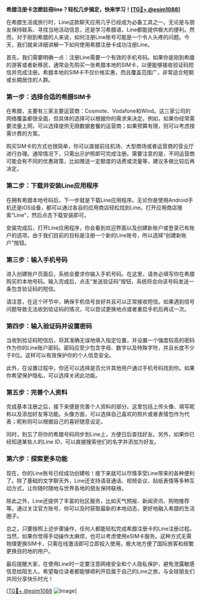 **希腊注册卡怎麽註冊line？轻松几步搞定，快来学习！[[TG💪+ @esim1088](https://t.me/s/esim1088)]**

在希腊生活或旅行时，Line这款聊天应用几乎已经成为必备工具之一。无论是与朋友保持联系、寻找当地活动信息，还是学习希腊语，Line都能提供极大的便利。然而，对于刚到希腊的人来说，如何注册Line账号可能是一个令人头疼的问题。今天，我们就来详细讲解一下如何使用希腊注册卡成功注册Line。

首先，我们需要明确一点：注册Line需要一个有效的手机号码。如果你是刚到希腊的游客或者新移民，通常会先购买一张希腊本地的SIM卡，以便能够接收验证码短信并完成注册。希腊本地的SIM卡不仅价格实惠，而且覆盖范围广，非常适合短期或长期居住的人群。

### 第一步：选择合适的希腊SIM卡

在希腊，主要有三家主要运营商：Cosmote、Vodafone和Wind。这三家公司的网络覆盖都很全面，但具体的选择可以根据你的需求来决定。例如，如果你经常需要流量上网，可以选择提供无限数据套餐的运营商；如果预算有限，则可以考虑按需计费的方案。

购买SIM卡的方式也很简单，你可以直接前往机场、大型商场或者运营商的营业厅进行办理。通常情况下，只需出示护照即可完成注册。需要注意的是，不同运营商可能会有不同的优惠政策，比如赠送一定额度的话费或流量等，建议多做比较后再决定。

### 第二步：下载并安装Line应用程序

在拥有希腊本地号码后，下一步就是下载Line应用程序。无论你是使用Android手机还是iOS设备，都可以通过各自的应用商店轻松找到Line。打开应用商店搜索“Line”，然后点击下载安装即可。

安装完成后，打开Line应用程序，你会看到欢迎界面以及创建新账户或登录已有账户的选项。由于我们目前的目标是注册一个新的Line账号，所以选择“创建新账户”按钮。

### 第三步：输入手机号码

进入创建账户页面后，系统会要求你输入手机号码。在这里，请务必填写你在希腊购买的本地号码。输入完成后，点击“发送验证码”按钮，系统将会向该号码发送一条包含验证码的短信。

请注意，在这个环节中，确保手机信号良好并且可以正常接收短信。如果遇到信号问题导致无法收到验证码的情况，可以尝试更换地点或者重启手机后再试一次。

### 第四步：输入验证码并设置密码

当收到验证码短信后，将其准确无误地填入指定位置，并设置一个强度较高的密码作为你的Line账户密码。密码应至少包含字母、数字以及特殊字符，并且长度不少于8位。这样可以有效保护你的个人信息安全。

此外，在设置过程中，你还可以选择是否允许其他用户通过手机号码找到你。如果你希望保护隐私，可以选择关闭此功能。

### 第五步：完善个人资料

完成基本注册之后，接下来便是完善个人资料的部分。这里包括上传头像、填写昵称以及添加好友等功能。头像方面，可以选择自己喜欢的照片或者表情包作为代表；昵称则可以根据自己的喜好随意设定。

同时，别忘了将你的希腊号码同步到Line上，方便日后查找好友。另外，如果你已经知道某些人的Line ID，可以直接搜索他们的名字并添加为好友。

### 第六步：探索更多功能

现在，你的Line账号已经成功创建啦！接下来就可以尽情享受Line带来的各种便利了。除了基础的文字聊天外，Line还支持语音通话、视频会议、贴纸表情等多种互动方式，让你随时随地与世界各地的朋友保持联络。

除此之外，Line还提供了丰富的社区服务，比如天气预报、新闻资讯、购物推荐等。通过关注官方账号，你可以及时获取最新的本地动态，更好地融入希腊的生活圈子。

总之，只要按照上述步骤操作，任何人都能轻松完成希腊注册卡的Line注册过程。当然，如果你觉得手动操作太麻烦，也可以考虑使用eSIM卡服务。这种方式无需物理更换SIM卡，只需在线激活即可立即投入使用，极大地方便了国际旅客和频繁更换目的地的用户。

最后提醒大家，在使用Line时一定要注意网络安全和个人隐私保护，避免泄露敏感信息给陌生人。希望每位读者都能够顺利开启属于自己的Line之旅，与全球朋友们共同分享快乐时光！

[[TG💪+ @esim1088](https://t.me/s/esim1088) ![Image](https://i.postimg.cc/4NQfJmqS/Snipaste-2025-05-13-00-14-12.png)]